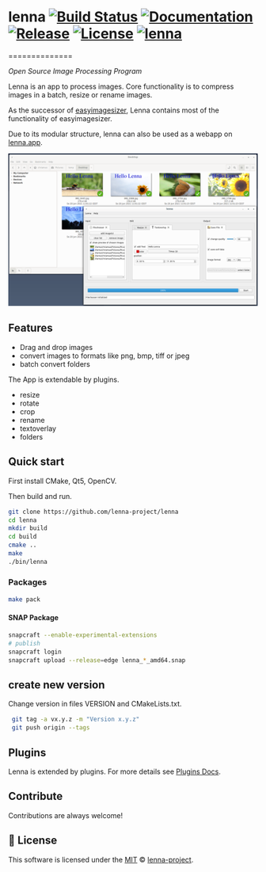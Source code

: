 # lenna [![Build Status][travis-image]][travis] [![Documentation][codedocs-image]][codedocs] [![Release][release-image]][releases] [![License][license-image]][license] [![lenna](https://snapcraft.io/lenna/badge.svg)](https://snapcraft.io/lenna)
==============

*Open Source Image Processing Program*

Lenna is an app to process images.
Core functionality is to compress images in a batch,
resize or rename images.

As the successor of [easyimagesizer](https://sourceforge.net/projects/easyimagesizer/), Lenna contains most of the functionality of easyimagesizer.

Due to its modular structure, lenna can also be used as a webapp on [lenna.app](https://lenna.app).

[travis-image]: https://travis-ci.com/lenna-project/lenna.svg?branch=main
[travis]: https://travis-ci.com/lenna-project/lenna

[codedocs-image]: https://codedocs.xyz/lenna-project/lenna.svg?branch=main
[codedocs]: https://codedocs.xyz/lenna-project/lenna/

[release-image]: https://img.shields.io/github/v/release/lenna-project/lenna?branch=main
[releases]: https://github.com/lenna-project/lenna/releases

[license-image]: https://img.shields.io/github/license/lenna-project/lenna?branch=main
[license]: LICENSE

![Preview of Lenna Desktop](docs/assets/preview.png "Preview of Lenna")

## Features

* Drag and drop images
* convert images to formats like png, bmp, tiff or jpeg
* batch convert folders

The App is extendable by plugins.

* resize
* rotate
* crop
* rename
* textoverlay
* folders

## Quick start

First install CMake, Qt5, OpenCV.

Then build and run.

```sh
git clone https://github.com/lenna-project/lenna
cd lenna
mkdir build
cd build
cmake ..
make
./bin/lenna
```

### Packages

```sh
make pack
```

#### SNAP Package
```sh
snapcraft --enable-experimental-extensions
# publish
snapcraft login
snapcraft upload --release=edge lenna_*_amd64.snap
```

## create new version

Change version in files VERSION and CMakeLists.txt.

```bash
 git tag -a vx.y.z -m "Version x.y.z"
 git push origin --tags
```

## Plugins

Lenna is extended by plugins. For more details see [Plugins Docs](PLUGINS.md).

## Contribute

Contributions are always welcome!

## 📜 License

This software is licensed under the [MIT](https://github.com/lenna-project/lenna/blob/main/LICENSE) © [lenna-project](https://github.com/lenna-project).
